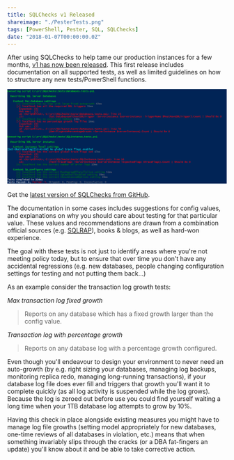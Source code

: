 ```yaml
---
title: SQLChecks v1 Released
shareimage: "./PesterTests.png"
tags: [PowerShell, Pester, SQL, SQLChecks]
date: "2018-01-07T00:00:00.0Z"
---
```


After using SQLChecks to help tame our production instances for a few months, [v1 has now been released](https://github.com/taddison/SQLChecks/releases/tag/1.0). This first release includes documentation on all supported tests, as well as limited guidelines on how to structure any new tests/PowerShell functions.

![Pester Tests](./PesterTests.png)

Get the [latest version of SQLChecks from GitHub](https://github.com/taddison/SQLChecks).

<!--more-->

The documentation in some cases includes suggestions for config values, and explanations on why you should care about testing for that particular value. These values and recommendations are drawn from a combination official sources (e.g. [SQLRAP](https://blogs.technet.microsoft.com/mspfe/2013/01/08/10-top-sql-server-issues-uncovered-by-the-sql-server-risk-assessment-program/)), books & blogs, as well as hard-won experience.

The goal with these tests is not just to identify areas where you're not meeting policy today, but to ensure that over time you don't have any accidental regressions (e.g. new databases, people changing configuration settings for testing and not putting them back...)

As an example consider the transaction log growth tests:

_Max transaction log fixed growth_

> Reports on any database which has a fixed growth larger than the config value.

_Transaction log with percentage growth_

> Reports on any database log with a percentage growth configured.

Even though you'll endeavour to design your environment to never need an auto-growth (by e.g. right sizing your databases, managing log backups, monitoring replica redo, managing long-running transactions), if your database log file does ever fill and triggers that growth you'll want it to complete quickly (as all log activity is suspended while the log grows). Because the log is zeroed out before use you could find yourself waiting a long time when your 1TB database log attempts to grow by 10%.

Having this check in place alongside existing measures you might have to manage log file growths (setting model appropriately for new databases, one-time reviews of all databases in violation, etc.) means that when something invariably slips through the cracks (or a DBA fat-fingers an update) you'll know about it and be able to take corrective action.
